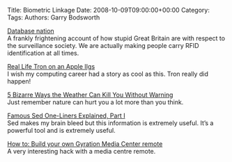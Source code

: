 Title: Biometric Linkage
Date: 2008-10-09T09:00:00+00:00
Category: 
Tags: 
Authors: Garry Bodsworth

[Database nation][1]  
A frankly frightening account of how stupid Great Britain are with respect to the surveillance society. We are actually making people carry RFID identification at all times.

[Real Life Tron on an Apple IIgs][2]  
I wish my computing career had a story as cool as this. Tron really did happen!

[5 Bizarre Ways the Weather Can Kill You Without Warning][3]  
Just remember nature can hurt you a lot more than you think.

[Famous Sed One-Liners Explained, Part I][4]  
Sed makes my brain bleed but this information is extremely useful. It&#8217;s a powerful tool and is extremely useful.

[How to: Build your own Gyration Media Center remote][5]  
A very interesting hack with a media centre remote.

 [1]: http://www.guardian.co.uk/technology/2008/oct/07/database.nation
 [2]: http://blog.danielwellman.com/2008/10/real-life-tron-on-an-apple-iigs.html
 [3]: http://www.cracked.com/article_16685_5-bizarre-ways-weather-can-kill-you-without-warning.html
 [4]: http://www.catonmat.net/blog/sed-one-liners-explained-part-one/
 [5]: http://hackaday.com/2008/10/08/how-to-build-your-own-gyration-media-center-remote/
